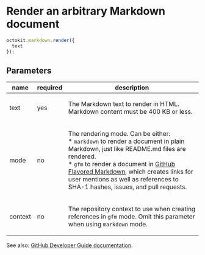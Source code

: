 # Render an arbitrary Markdown document

```js
octokit.markdown.render({
  text
});
```

## Parameters

<table>
  <thead>
    <tr>
      <th>name</th>
      <th>required</th>
      <th>description</th>
    </tr>
  </thead>
  <tbody>
    <tr><td>text</td><td>yes</td><td>

The Markdown text to render in HTML. Markdown content must be 400 KB or less.

</td></tr>
<tr><td>mode</td><td>no</td><td>

The rendering mode. Can be either:  
\* `markdown` to render a document in plain Markdown, just like README.md files are rendered.  
\* `gfm` to render a document in [GitHub Flavored Markdown](https://github.github.com/gfm/), which creates links for user mentions as well as references to SHA-1 hashes, issues, and pull requests.

</td></tr>
<tr><td>context</td><td>no</td><td>

The repository context to use when creating references in `gfm` mode. Omit this parameter when using `markdown` mode.

</td></tr>
  </tbody>
</table>

See also: [GitHub Developer Guide documentation](endpoint.documentationUrl).
